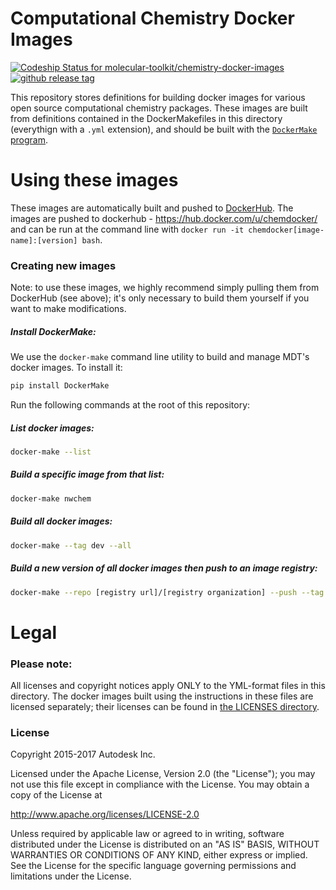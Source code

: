 # Computational Chemistry Docker Images

[ ![Codeship Status for molecular-toolkit/chemistry-docker-images](https://app.codeship.com/projects/cabf3b40-8d0a-0135-07c8-724a96aff59c/status?branch=master)](https://app.codeship.com/projects/249637)
[![github release tag](https://img.shields.io/github/release/molecular-toolkit/chemistry-docker-images.svg?label=stable)](https://github.com/molecular-toolkit/chemistry-docker-images)

This repository stores definitions for building docker images for various open source computational chemistry packages.  These images are built from definitions contained in the DockerMakefiles in this directory (everythign with a `.yml` extension), and should be built with the [`DockerMake` program](https://github.com/avirshup/DockerMake).


# Using these images
These images are automatically built and pushed to [DockerHub](http://hub.docker.com). The images are pushed to dockerhub - https://hub.docker.com/u/chemdocker/ and can be run at the command line with `docker run -it chemdocker[image-name]:[version] bash`.

### Creating new images
Note: to use these images, we highly recommend simply pulling them from DockerHub (see above); it's only necessary to build them yourself if you want to make modifications.

##### Install DockerMake:
We use the `docker-make` command line utility to build and manage MDT's docker images. To install it:
```bash
pip install DockerMake
```

Run the following commands at the root of this repository:

##### List docker images:
```bash
docker-make --list
```

##### Build a specific image from that list:
```bash
docker-make nwchem
```

##### Build all docker images:
```bash
docker-make --tag dev --all
```

##### Build a new version of all docker images then push to an image registry:
```bash
docker-make --repo [registry url]/[registry organization] --push --tag [version tag]
```

# Legal
### Please note:
All licenses and copyright notices apply ONLY to the YML-format files in this directory. The docker images built using the instructions in these files are licensed separately; their licenses can be found in [the LICENSES directory](image-licenses/).


### License
Copyright 2015-2017 Autodesk Inc.

Licensed under the Apache License, Version 2.0 (the "License"); you may not use this file except in compliance with the License. You may obtain a copy of the License at

http://www.apache.org/licenses/LICENSE-2.0

Unless required by applicable law or agreed to in writing, software distributed under the License is distributed on an "AS IS" BASIS, WITHOUT WARRANTIES OR CONDITIONS OF ANY KIND, either express or implied. See the License for the specific language governing permissions and limitations under the License.
